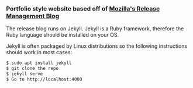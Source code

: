 ### Portfolio style website based off of [Mozilla's Release Management Blog](https://release.mozilla.org/)


The release blog runs on Jekyll. Jekyll is a Ruby framework, therefore the Ruby language should be installed on your OS.

Jekyll is often packaged by Linux distributions so the following instructions should work in most cases:

```bash
$ sudo apt install jekyll
$ git clone the repo
$ jekyll serve
$ Go to http://localhost:4000
```

